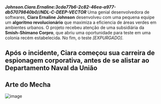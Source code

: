***Johnson.Ciara.Ernaline:3cda77b6-2c82-46ea-a977-db57079840b0//NDL-C-DEEP-VECTOR***
Uma genial desenvolvedora de softwares, **Ciara Ernaline Johnson** desenvolveu com uma pequena equipe um **algoritmo revolucionário** que maximiza a eficiencia de áreas verdes em ambientes urbanos. O projeto recebeu atenção de uma subsidiária da **Smish-Shimano Corpro**, que abriu uma oportunidade para teste em uma colonia recém estabelecida. No fim, o teste *[EXPURGADO]*.

Após o incidente, Ciara começou sua carreira de espionagem corporativa, antes de se alistar ao **Departamento Naval da União** 
---
## Arte do Mecha

![image](/mechs/Morrigan-Modal.png)
